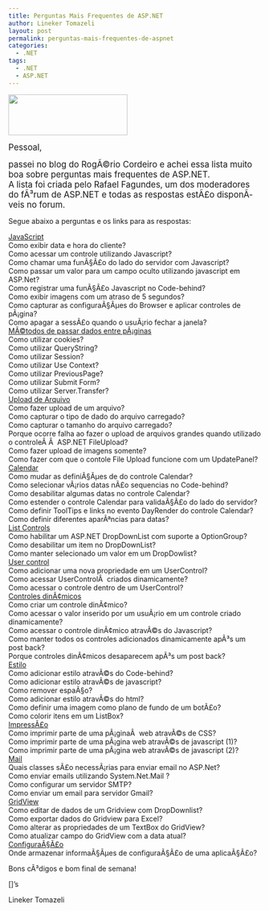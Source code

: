 ```yaml
---
title: Perguntas Mais Frequentes de ASP.NET
author: Lineker Tomazeli
layout: post
permalink: perguntas-mais-frequentes-de-aspnet
categories:
  - .NET
tags:
  - .NET
  - ASP.NET
---
```

<img style="max-width:800px;" src="http://tomazeli.files.wordpress.com/2008/10/image-2.png" alt="" width="237" height="81" />

<big>Pessoal, </big>

<big>passei no blog do RogÃ©rio Cordeiro e achei essa lista muito boa sobre perguntas mais frequentes de ASP.NET.<br /> A lista foi criada pelo Rafael Fagundes, um dos moderadores do fÃ³rum de ASP.NET e todas as respostas estÃ£o disponÃ­veis no forum.</big>

Segue abaixo a perguntas e os links para as respostas:

[JavaScript][1]  
Como exibir data e hora do cliente?  
Como acessar um controle utilizando Javascript?  
Como chamar uma funÃ§Ã£o do lado do servidor com Javascript?  
Como passar um valor para um campo oculto utilizando javascript em ASP.Net?  
Como registrar uma funÃ§Ã£o Javascript no Code-behind?  
Como exibir imagens com um atraso de 5 segundos?  
Como capturar as configuraÃ§Ãµes do Browser e aplicar controles de pÃ¡gina?  
Como apagar a sessÃ£o quando o usuÃ¡rio fechar a janela?  
[MÃ©todos de passar dados entre pÃ¡ginas][2]  
Como utilizar cookies?  
Como utilizar QueryString?  
Como utilizar Session?  
Como utilizar Use Context?  
Como utilizar PreviousPage?  
Como utilizar Submit Form?  
Como utilizar Server.Transfer?  
[Upload de Arquivo][3]  
Como fazer upload de um arquivo?  
Como capturar o tipo de dado do arquivo carregado?  
Como capturar o tamanho do arquivo carregado?  
Porque ocorre falha ao fazer o upload de arquivos grandes quando utilizado o controleÂ Â  ASP.NET FileUpload?  
Como fazer upload de imagens somente?  
Como fazer com que o contole File Upload funcione com um UpdatePanel?  
[Calendar][4]  
Como mudar as definiÃ§Ãµes de do controle Calendar?  
Como selecionar vÃ¡rios datas nÃ£o sequencias no Code-behind?  
Como desabilitar algumas datas no controle Calendar?  
Como estender o controle Calendar para validaÃ§Ã£o do lado do servidor?  
Como definir ToolTips e links no evento DayRender do controle Calendar?  
Como definir diferentes aparÃªncias para datas?  
[List Controls][5]  
Como habilitar um ASP.NET DropDownList com suporte a OptionGroup?  
Como desabilitar um item no DropDownList?  
Como manter selecionado um valor em um DropDowlist?  
[User control][6]  
Como adicionar uma nova propriedade em um UserControl?  
Como acessar UserControlÂ  criados dinamicamente?  
Como acessar o controle dentro de um UserControl?  
[Controles dinÃ¢micos][7]  
Como criar um controle dinÃ¢mico?  
Como acessar o valor inserido por um usuÃ¡rio em um controle criado dinamicamente?  
Como acessar o controle dinÃ¢mico atravÃ©s do Javascript?  
Como manter todos os controles adicionados dinamicamente apÃ³s um post back?  
Porque controles dinÃ¢micos desaparecem apÃ³s um post back?  
[Estilo][8]  
Como adicionar estilo atravÃ©s do Code-behind?  
Como adicionar estilo atravÃ©s de javascript?  
Como remover espaÃ§o?  
Como adicionar estilo atravÃ©s do html?  
Como definir uma imagem como plano de fundo de um botÃ£o?  
Como colorir itens em um ListBox?  
[ImpressÃ£o][9]  
Como imprimir parte de uma pÃ¡ginaÂ  web atravÃ©s de CSS?  
Como imprimir parte de uma pÃ¡gina web atravÃ©s de javascript (1)?  
Como imprimir parte de uma pÃ¡gina web atravÃ©s de javascript (2)?  
[Mail][10]  
Quais classes sÃ£o necessÃ¡rias para enviar email no ASP.Net?  
Como enviar emails utilizando System.Net.Mail ?  
Como configurar um servidor SMTP?  
Como enviar um email para servidor Gmail?  
[GridView][11]  
Como editar de dados de um Gridview com DropDownlist?  
Como exportar dados do Gridview para Excel?  
Como alterar as propriedades de um TextBox do GridView?  
Como atualizar campo do GridView com a data atual?  
[ConfiguraÃ§Ã£o][12]  
Onde armazenar informaÃ§Ãµes de configuraÃ§Ã£o de uma aplicaÃ§Ã£o?

Bons cÃ³digos e bom final de semana!

[]&#8217;s

Lineker Tomazeli

 [1]: http://forums.microsoft.com/MSDN-BR/ShowPost.aspx?PostID=3941954&SiteID=21&mode=1#javascript
 [2]: http://forums.microsoft.com/MSDN-BR/ShowPost.aspx?PostID=3941954&SiteID=21&mode=1#metodosPaginas
 [3]: http://forums.microsoft.com/MSDN-BR/ShowPost.aspx?PostID=3941954&SiteID=21&mode=1#upload
 [4]: http://forums.microsoft.com/MSDN-BR/ShowPost.aspx?PostID=3941954&SiteID=21&mode=1#calendar
 [5]: http://forums.microsoft.com/MSDN-BR/ShowPost.aspx?PostID=3941954&SiteID=21&mode=1#listControls
 [6]: http://forums.microsoft.com/MSDN-BR/ShowPost.aspx?PostID=3941954&SiteID=21&mode=1#userControl
 [7]: http://forums.microsoft.com/MSDN-BR/ShowPost.aspx?PostID=3941954&SiteID=21&mode=1#controlesDinamicos
 [8]: http://forums.microsoft.com/MSDN-BR/ShowPost.aspx?PostID=3941954&SiteID=21&mode=1#estilo
 [9]: http://forums.microsoft.com/MSDN-BR/ShowPost.aspx?PostID=3941954&SiteID=21&mode=1#impressao
 [10]: http://forums.microsoft.com/MSDN-BR/ShowPost.aspx?PostID=3941954&SiteID=21&mode=1#mail
 [11]: http://forums.microsoft.com/MSDN-BR/ShowPost.aspx?PostID=3941954&SiteID=21&mode=1#gridview
 [12]: http://forums.microsoft.com/MSDN-BR/ShowPost.aspx?PostID=3941954&SiteID=21&mode=1#configuracao

